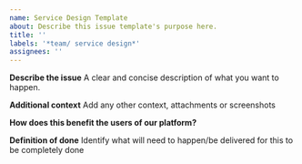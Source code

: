 ```yaml
---
name: Service Design Template
about: Describe this issue template's purpose here.
title: ''
labels: '*team/ service design*'
assignees: ''
---
```


**Describe the issue**
A clear and concise description of what you want to happen.

**Additional context**
Add any other context, attachments or screenshots

**How does this benefit the users of our platform?**

**Definition of done**
Identify what will need to happen/be delivered for this to be completely done
